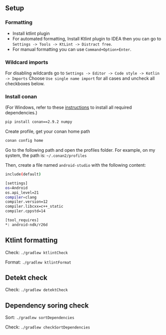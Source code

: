 ## Setup
### Formatting
- Install ktlint plugin
- For automated formatting, Install Ktlint plugin to IDEA then you can go to `Settings -> Tools -> KtLint -> Distract free`.
- For manual formatting you can use `Command+Option+Enter`.

### Wildcard imports
For disabling wildcards go to `Settings -> Editor -> Code style -> Kotlin -> Imports`
Choose `Use single name import` for all cases and uncheck all checkboxes below.

### Install conan

(For Windows, refer to these [instructions](https://github.com/batchar2/fptn/tree/master/deploy/windows) to install all required dependencies.)

```bash
pip install conan==2.9.2 numpy
```

Create profile, get your conan home path

```bash
conan config home
```

Go to the following path and open the profiles folder.
For example, on my system, the path is:
`~/.conan2/profiles`

Then, create a file named `android-studio` with the following content:

```bash
include(default)

[settings]
os=Android
os.api_level=21
compiler=clang
compiler.version=12
compiler.libcxx=c++_static
compiler.cppstd=14

[tool_requires]
*: android-ndk/r26d
```

## Ktlint formatting
Check: `./gradlew ktlintCheck`

Format: `./gradlew ktlintFormat`

## Detekt check
Check: `./gradlew detektCheck`

## Dependency soring check
Sort: `./gradlew sortDependencies`

Check: `./gradlew checkSortDependencies`


